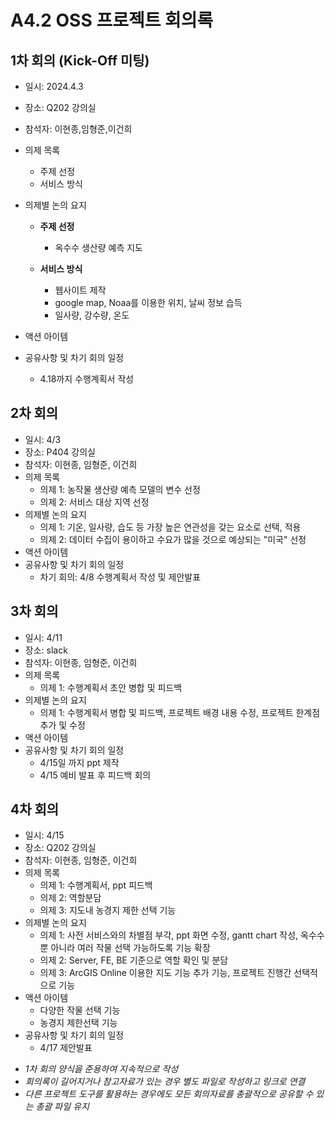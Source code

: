 # A4.2 OSS 프로젝트 회의록  

## 1차 회의 (Kick-Off 미팅)  

* 일시: 2024.4.3 
* 장소: Q202 강의실
* 참석자: 이현종,임형준,이건희
* 의제 목록
    * 주제 선정
    * 서비스 방식

* 의제별 논의 요지  
    * **주제 선정**
       * 옥수수 생산량 예측 지도
   
    * **서비스 방식**
       * 웹사이트 제작
       * google map, Noaa를 이용한 위치, 날씨 정보 습득
       * 일사량, 강수량, 온도
      

* 액션 아이템
* 공유사항 및 차기 회의 일정
     - 4.18까지 수행계획서 작성
## 2차 회의
* 일시: 4/3
* 장소: P404 강의실
* 참석자: 이현종, 임형준, 이건희
* 의제 목록
    * 의제 1: 농작물 생산량 예측 모델의 변수 선정
    * 의제 2: 서비스 대상 지역 선정
* 의제별 논의 요지  
    * 의제 1: 기온, 일사량, 습도 등 가장 높은 연관성을 갖는 요소로 선택, 적용
    * 의제 2: 데이터 수집이 용이하고 수요가 많을 것으로 예상되는 "미국" 선정
* 액션 아이템
* 공유사항 및 차기 회의 일정
    * 차기 회의: 4/8 수행계획서 작성 및 제안발표

## 3차 회의
* 일시: 4/11
* 장소: slack
* 참석자: 이현종, 임형준, 이건희
* 의제 목록
    * 의제 1: 수행계획서 초안 병합 및 피드백
* 의제별 논의 요지  
    * 의제 1: 수행계획서 병합 및 피드백, 프로젝트 배경 내용 수정, 프로젝트 한계점 추가 및 수정
* 액션 아이템
* 공유사항 및 차기 회의 일정
    * 4/15일 까지 ppt 제작
    * 4/15 예비 발표 후 피드백 회의

## 4차 회의
* 일시: 4/15
* 장소: Q202 강의실
* 참석자: 이현종, 임형준, 이건희
* 의제 목록
    * 의제 1: 수행계획서, ppt 피드백
    * 의제 2: 역할분담
    * 의제 3: 지도내 농경지 제한 선택 기능
* 의제별 논의 요지  
    * 의제 1: 사전 서비스와의 차별점 부각, ppt 화면 수정, gantt chart 작성, 옥수수 뿐 아니라 여러 작물 선택 가능하도록 기능 확장
    * 의제 2: Server, FE, BE 기준으로 역할 확인 및 분담
    * 의제 3: ArcGIS Online 이용한 지도 기능 추가 기능, 프로젝트 진행간 선택적으로 기능
* 액션 아이템
    * 다양한 작물 선택 기능
    * 농경지 제한선택 기능
* 공유사항 및 차기 회의 일정
    * 4/17 제안발표


- *1차 회의 양식을 준용하여 지속적으로 작성*
- *회의록이 길어지거나 참고자료가 있는 경우 별도 파일로 작성하고 링크로 연결*
- *다른 프로젝트 도구를 활용하는 경우에도 모든 회의자료를 총괄적으로 공유할 수 있는 총괄 파일 유지*  
